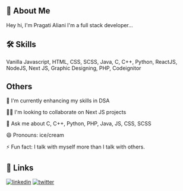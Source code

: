 
## 🚀 About Me
Hey hi, I'm Pragati Aliani
I'm a full stack developer...

## 🛠 Skills
Vanilla Javascript, HTML, CSS, SCSS, Java, C, C++, Python, ReactJS, NodeJS, Next JS, Graphic Designing, PHP, Codeignitor

## Others
🧠 I'm currently enhancing my skills in DSA

👯‍♀️ I'm looking to collaborate on Next JS projects

💬 Ask me about C, C++, Python, PHP, Java, JS, CSS, SCSS 

😄 Pronouns: ice/cream

⚡️ Fun fact: I talk with myself more than I talk with others.

## 🔗 Links
[![linkedin](https://img.shields.io/badge/linkedin-0A66C2?style=for-the-badge&logo=linkedin&logoColor=white)](https://www.linkedin.com/in/pragati-aliani/)
[![twitter](https://img.shields.io/badge/twitter-1DA1F2?style=for-the-badge&logo=twitter&logoColor=white)](https://twitter.com/Pragati_Aliani)
